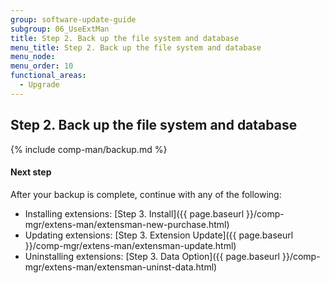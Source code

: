 ```yaml
---
group: software-update-guide
subgroup: 06_UseExtMan
title: Step 2. Back up the file system and database
menu_title: Step 2. Back up the file system and database
menu_node:
menu_order: 10
functional_areas:
  - Upgrade
---
```


## Step 2. Back up the file system and database

{% include comp-man/backup.md %}

#### Next step

After your backup is complete, continue with any of the following:

*	Installing extensions: [Step 3. Install]({{ page.baseurl }}/comp-mgr/extens-man/extensman-new-purchase.html)
*	Updating extensions: [Step 3. Extension Update]({{ page.baseurl }}/comp-mgr/extens-man/extensman-update.html)
*	Uninstalling extensions: [Step 3. Data Option]({{ page.baseurl }}/comp-mgr/extens-man/extensman-uninst-data.html)

